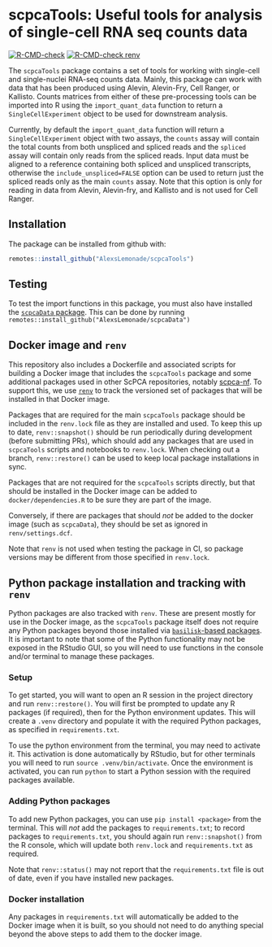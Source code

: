 
# scpcaTools: Useful tools for analysis of single-cell RNA seq counts data

  <!-- badges: start -->
  [![R-CMD-check](https://github.com/AlexsLemonade/scpcaTools/workflows/R-CMD-check/badge.svg)](https://github.com/AlexsLemonade/scpcaTools/actions/workflows/R-CMD-check-current.yaml)
  [![R-CMD-check renv](https://github.com/AlexsLemonade/scpcaTools/workflows/R-CMD-check-renv/badge.svg)](https://github.com/AlexsLemonade/scpcaTools/actions/workflows/R-CMD-check-renv.yaml)
  <!-- badges: end -->

The `scpcaTools` package contains a set of tools for working with single-cell and single-nuclei RNA-seq counts data.
Mainly, this package can work with data that has been produced using Alevin, Alevin-Fry, Cell Ranger, or Kallisto.
Counts matrices from either of these pre-processing tools can be imported into R using the `import_quant_data` function to return a `SingleCellExperiment` object to be used for downstream analysis.

Currently, by default the `import_quant_data` function will return a `SingleCellExperiment` object with two assays, the `counts` assay will contain the total counts from both unspliced and spliced reads and the `spliced` assay will contain only reads from the spliced reads.
Input data must be aligned to a reference containing both spliced and unspliced transcripts, otherwise the `include_unspliced=FALSE` option can be used to return just the spliced reads only as the main `counts` assay.
Note that this option is only for reading in data from Alevin, Alevin-fry, and Kallisto and is not used for Cell Ranger.

## Installation

The package can be installed from github with:

```r
remotes::install_github("AlexsLemonade/scpcaTools")
```

## Testing

To test the import functions in this package, you must also have installed the [`scpcaData` package](https://github.com/AlexsLemonade/scpcaData).
This can be done by running `remotes::install_github("AlexsLemonade/scpcaData")`

## Docker image and `renv`

This repository also includes a Dockerfile and associated scripts for building a Docker image that includes the `scpcaTools` package and some additional packages used in other ScPCA repositories, notably [scpca-nf](https://github.com/AlexsLemonade/scpca-nf).
To support this, we use [`renv`](https://rstudio.github.io/renv/index.html) to track the versioned set of packages that will be installed in that Docker image.

Packages that are required for the main `scpcaTools` package should be included in the `renv.lock` file as they are installed and used.
To keep this up to date, `renv::snapshot()` should be run periodically during development (before submitting PRs), which should add any packages that are used in `scpcaTools` scripts and notebooks to `renv.lock`.
When checking out a branch, `renv::restore()` can be used to keep local package installations in sync.

Packages that are not required for the `scpcaTools` scripts directly, but that should be installed in the Docker image can be added to `docker/dependencies.R` to be sure they are part of the image.

Conversely, if there are packages that should _not_ be added to the docker image (such as `scpcaData`), they should be set as ignored in `renv/settings.dcf`.

Note that `renv` is not used when testing the package in CI, so package versions may be different from those specified in `renv.lock`.

## Python package installation and tracking with `renv`

Python packages are also tracked with `renv`.
These are present mostly for use in the Docker image, as the `scpcaTools` package itself does not require any Python packages beyond those installed via [`basilisk`-based packages](https://www.bioconductor.org/packages/release/bioc/html/basilisk.html).
It is important to note that some of the Python functionality may not be exposed in the RStudio GUI, so you will need to use functions in the console and/or terminal to manage these packages.

### Setup

To get started, you will want to open an R session in the project directory and run `renv::restore()`.
You will first be prompted to update any R packages (if required), then for the Python environment updates.
This will create a `.venv` directory and populate it with the required Python packages, as specified in `requirements.txt`.

To use the python environment from the terminal, you may need to activate it.
This activation is done automatically by RStudio, but for other terminals you will need to run `source .venv/bin/activate`.
Once the environment is activated, you can run `python` to start a Python session with the required packages available.

### Adding Python packages

To add new Python packages, you can use `pip install <package>` from the terminal.
This will _not_ add the packages to `requirements.txt`; to record packages to `requirements.txt`, you should again run `renv::snapshot()` from the R console, which will update both `renv.lock` and `requirements.txt` as required.

Note that `renv::status()` may not report that the `requirements.txt` file is out of date, even if you have installed new packages.

### Docker installation

Any packages in `requirements.txt` will automatically be added to the Docker image when it is built, so you should not need to do anything special beyond the above steps to add them to the docker image.





